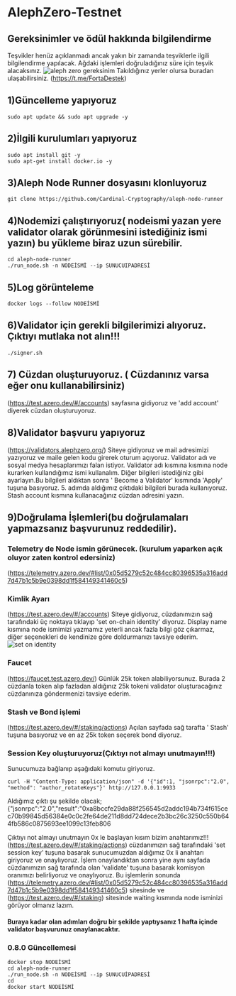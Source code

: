 # AlephZero-Testnet
## Gereksinimler ve ödül hakkında bilgilendirme
Teşvikler henüz açıklanmadı ancak yakın bir zamanda teşviklerle ilgili bilgilendirme yapılacak. Ağdaki işlemleri doğruladığınız süre için teşvik alacaksınız.
![aleph zero gereksinim](https://user-images.githubusercontent.com/101218992/200110712-e6810440-73d6-49fc-8297-b83d5a8427f1.jpeg)
 Takıldığınız yerler olursa buradan ulaşabilirsiniz. (https://t.me/FortaDestek) 

## 1)Güncelleme yapıyoruz
```
sudo apt update && sudo apt upgrade -y
```
## 2)İlgili kurulumları yapıyoruz
```
sudo apt install git -y
sudo apt-get install docker.io -y
```
## 3)Aleph Node Runner dosyasını klonluyoruz
```
git clone https://github.com/Cardinal-Cryptography/aleph-node-runner
```
## 4)Nodemizi çalıştırıyoruz( nodeismi yazan yere validator olarak görünmesini istediğiniz ismi yazın) bu yükleme biraz uzun sürebilir. 
```
cd aleph-node-runner
./run_node.sh -n NODEİSMİ --ip SUNUCUIPADRESİ
```
## 5)Log görünteleme
```
docker logs --follow NODEİSMİ
```
## 6)Validator için gerekli bilgilerimizi alıyoruz. Çıktıyı mutlaka not alın!!!
```
./signer.sh
```
## 7) Cüzdan oluşturuyoruz. ( Cüzdanınız varsa eğer onu kullanabilirsiniz) 
(https://test.azero.dev/#/accounts) sayfasına gidiyoruz ve 'add account' diyerek cüzdan oluşturuyoruz. 
## 8)Validator başvuru yapıyoruz
(https://validators.alephzero.org/)
Siteye gidiyoruz ve mail adresimizi yazıyoruz ve maile gelen kodu girerek oturum açıyoruz.  Validator adı ve  sosyal medya hesaplarımızı falan istiyor. Validator adı kısmına kısmına node kurarken kullandığımız ismi kullanalım. Diğer bilgileri istediğiniz gibi ayarlayın.Bu bilgileri aldıktan sonra ' Become a Validator' kısmında 'Apply' tuşuna basıyoruz.  5. adımda aldığımız çıktıdaki bilgileri burada kullanıyoruz. Stash account kısmına kullanacağınız cüzdan adresini yazın.
## 9)Doğrulama İşlemleri(bu doğrulamaları yapmazsanız başvurunuz reddedilir).
### Telemetry de Node ismin görünecek. (kurulum yaparken açık oluyor zaten kontrol edersiniz)
(https://telemetry.azero.dev/#list/0x05d5279c52c484cc80396535a316add7d47b1c5b9e0398dd1f584149341460c5) 
### Kimlik Ayarı
(https://test.azero.dev/#/accounts)  Siteye gidiyoruz, cüzdanımızın sağ tarafındaki üç noktaya tıklayıp 'set on-chain identity' diyoruz. Display name kısmına node ismimizi yazmamız yeterli ancak fazla bilgi göz çıkarmaz, diğer seçenekleri de kendinize göre doldurmanızı tavsiye ederim.
![set on identity](https://user-images.githubusercontent.com/101218992/200088300-7e415edc-7871-4bc8-989f-8f304017ec3a.png)
### Faucet
(https://faucet.test.azero.dev/) Günlük 25k token alabiliyorsunuz. Burada 2 cüzdanla token alıp fazladan aldığınız 25k tokeni validator oluşturacağınız cüzdanınıza göndermenizi tavsiye ederim.
### Stash ve Bond işlemi
(https://test.azero.dev/#/staking/actions) Açılan sayfada sağ tarafta ' Stash' tuşuna basıyoruz ve en az 25k token seçerek bond diyoruz.
### Session Key oluşturuyoruz(Çıktıyı not almayı unutmayın!!!)
Sunucumuza bağlanıp aşağıdaki komutu giriyoruz.
```
curl -H "Content-Type: application/json" -d '{"id":1, "jsonrpc":"2.0", "method": "author_rotateKeys"}' http://127.0.0.1:9933
```

Aldığımız çıktı şu şekilde olacak;
{"jsonrpc":"2.0","result":"0xa8bccfe29da88f256545d2addc194b734f615cec70b99845d56384e0c0c2fe64de211d8dd724dece2b3bc26c3250c550b644fb586c0875693ee1099c13feb806

Çıktıyı not almayı unutmayın 0x le başlayan kısım bizim anahtarımız!!!
(https://test.azero.dev/#/staking/actions)   cüzdanımızın sağ tarafındaki 'set session key' tuşuna basarak sunucumuzdan aldığımız 0x li anahtarı giriyoruz ve onaylıyoruz.
İşlem onaylandıktan sonra yine aynı sayfada cüzdanımızın sağ tarafında olan 'validate' tuşuna basarak komisyon oranımızı belirliyoruz ve onaylıyoruz. 
Bu işlemlerin sonunda (https://telemetry.azero.dev/#list/0x05d5279c52c484cc80396535a316add7d47b1c5b9e0398dd1f584149341460c5) sitesinde ve (https://test.azero.dev/#/staking) sitesinde waiting kısmında node isminizi  görüyor olmanız lazım.
#### Buraya kadar olan adımları doğru bir şekilde yaptıysanız 1 hafta içinde validator başvurunuz onaylanacaktır.

### 0.8.0 Güncellemesi
```
docker stop NODEİSMİ 
cd aleph-node-runner
./run_node.sh -n NODEİSMİ --ip SUNUCUİPADRESİ 
cd
docker start NODEİSMİ
```

